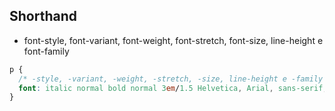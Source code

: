 ## Shorthand

* font-style, font-variant, font-weight, font-stretch, font-size, line-height e font-family

```css
p {
  /* -style, -variant, -weight, -stretch, -size, line-height e -family */
  font: italic normal bold normal 3em/1.5 Helvetica, Arial, sans-serif;
}
```